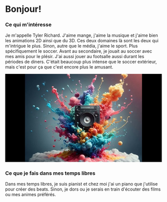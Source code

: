 # Bonjour! 
### Ce qui m'intéresse
Je m'appelle Tyler Richard. J'aime mange, j'aime la musique et j'aime bien les animations 2D ainsi que du 3D. Ces deux domaines là sont les deux qui m'intrigue le plus. Sinon, autre que le média, j'aime le sport. Plus spécifiquement le soccer. Avant au secondaire, je jouait au soccer avec mes amis pour le plésir.
J'ai aussi jouer au footsalle aussi durant les périodes de diners. C'était beaucoup plus intense que le soccer extérieur, mais c'est pour ça que c'est encore plus le amusant.

![photo](speaker.jpg)

### Ce que je fais dans mes temps libres

Dans mes temps libres, je suis pianist et chez moi j'ai un piano que j'utilise pour créer des beats. Sinon, je dors ou je serais en train d'écouter des films ou mes animes préférés.




